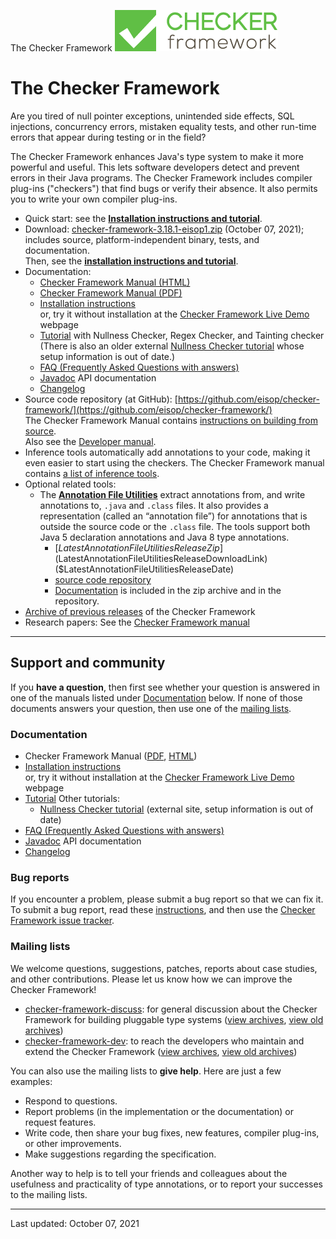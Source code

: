  The Checker Framework  ![Checker Framework logo](CFLogo.png)

The Checker Framework
=====================

Are you tired of null pointer exceptions, unintended side effects, SQL injections, concurrency errors, mistaken equality tests, and other run-time errors that appear during testing or in the field?

The Checker Framework enhances Java's type system to make it more powerful and useful. This lets software developers detect and prevent errors in their Java programs. The Checker Framework includes compiler plug-ins ("checkers") that find bugs or verify their absence. It also permits you to write your own compiler plug-ins.

*   Quick start: see the [**Installation instructions and tutorial**](manual/manual.html#installation).
*   Download: [checker-framework-3.18.1-eisop1.zip](/cf/checker-framework-3.18.1-eisop1.zip) (October 07, 2021); includes source, platform-independent binary, tests, and documentation.  
    Then, see the [**installation instructions and tutorial**](manual/manual.html#installation).
*   Documentation:
    *   [Checker Framework Manual (HTML)](manual/manual.html)
    *   [Checker Framework Manual (PDF)](manual/manual.pdf)
    *   [Installation instructions](manual/manual.html#installation)  
        or, try it without installation at the [Checker Framework Live Demo](http://eisop.uwaterloo.ca/live/) webpage
    *   [Tutorial](tutorial/) with Nullness Checker, Regex Checker, and Tainting checker  
        (There is also an older external [Nullness Checker tutorial](https://github.com/glts/safer-spring-petclinic/wiki) whose setup information is out of date.)
    *   [FAQ (Frequently Asked Questions with answers)](manual/manual.html#faq)
    *   [Javadoc](api/checker-javadoc/) API documentation
    *   [Changelog](CHANGELOG.md)
*   Source code repository (at GitHub): [https://github.com/eisop/checker-framework/](https://github.com/eisop/checker-framework/)  
    The Checker Framework Manual contains [instructions on building from source](manual/manual.html#build-source).  
    Also see the [Developer manual](https://htmlpreview.github.io/?https://github.com/eisop/checker-framework/master/docs/developer/developer-manual.html).
*   Inference tools automatically add annotations to your code, making it even easier to start using the checkers. The Checker Framework manual contains [a list of inference tools](manual/manual.html#type-inference-tools).
*   Optional related tools:
    *   The [**Annotation File Utilities**](../afu/annotation-file-utilities.html) extract annotations from, and write annotations to, `.java` and `.class` files. It also provides a representation (called an “annotation file”) for annotations that is outside the source code or the `.class` file. The tools support both Java 5 declaration annotations and Java 8 type annotations.
        *   [$LatestAnnotationFileUtilitiesReleaseZip]($LatestAnnotationFileUtilitiesReleaseDownloadLink) ($LatestAnnotationFileUtilitiesReleaseDate)
        *   [source code repository](https://github.com/eisop/annotation-tools/)
        *   [Documentation](../afu/annotation-file-utilities.html) is included in the zip archive and in the repository.
*   [Archive of previous releases](releases/releases.html) of the Checker Framework
*   Research papers: See the [Checker Framework manual](manual/manual.html#publications)

* * *

Support and community
---------------------

If you **have a question**, then first see whether your question is answered in one of the manuals listed under [Documentation](#documentation) below. If none of those documents answers your question, then use one of the [mailing lists](#mailing-lists).

### Documentation

*   Checker Framework Manual ([PDF](manual/manual.pdf), [HTML](manual/manual.html))
*   [Installation instructions](manual/manual.html#installation)  
    or, try it without installation at the [Checker Framework Live Demo](http://eisop.uwaterloo.ca/live/) webpage
*   [Tutorial](tutorial/) Other tutorials:
    *   [Nullness Checker tutorial](https://github.com/glts/safer-spring-petclinic/wiki) (external site, setup information is out of date)
*   [FAQ (Frequently Asked Questions with answers)](manual/manual.html#faq)
*   [Javadoc](api/checker-javadoc/) API documentation
*   [Changelog](CHANGELOG.md)

### Bug reports

If you encounter a problem, please submit a bug report so that we can fix it. To submit a bug report, read these [instructions](manual/manual.html#reporting-bugs), and then use the [Checker Framework issue tracker](https://github.com/eisop/checker-framework/issues).

### Mailing lists

We welcome questions, suggestions, patches, reports about case studies, and other contributions. Please let us know how we can improve the Checker Framework!

*   [checker-framework-discuss](https://groups.google.com/forum/#!forum/checker-framework-discuss): for general discussion about the Checker Framework for building pluggable type systems ([view archives](https://groups.google.com/forum/#!forum/checker-framework-discuss/topics), [view old archives](https://types.cs.washington.edu/list-archives/jsr308/))
*   [checker-framework-dev](https://groups.google.com/forum/#!forum/checker-framework-dev): to reach the developers who maintain and extend the Checker Framework ([view archives](https://groups.google.com/forum/#!forum/checker-framework-dev/topics), [view old archives](https://types.cs.washington.edu/list-archives/checkers/))

You can also use the mailing lists to **give help**. Here are just a few examples:

*   Respond to questions.
*   Report problems (in the implementation or the documentation) or request features.
*   Write code, then share your bug fixes, new features, compiler plug-ins, or other improvements.
*   Make suggestions regarding the specification.

Another way to help is to tell your friends and colleagues about the usefulness and practicality of type annotations, or to report your successes to the mailing lists.

* * *

Last updated: October 07, 2021